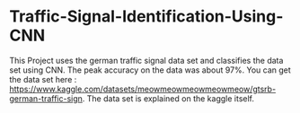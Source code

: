 # Traffic-Signal-Identification-Using-CNN


This Project uses the german traffic signal data set and classifies the data set using CNN. The peak accuracy on the data was about 97%. You can get the data set here : https://www.kaggle.com/datasets/meowmeowmeowmeowmeow/gtsrb-german-traffic-sign. The data set is explained on the kaggle itself.
